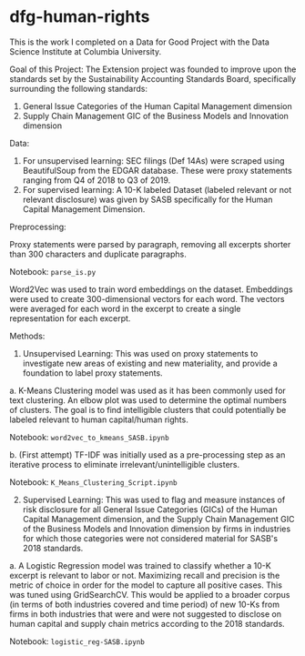 # dfg-human-rights
This is the work I completed on a Data for Good Project with the Data Science Institute at Columbia University.


Goal of this Project:
The Extension project was founded to improve upon the standards set by the Sustainability Accounting Standards Board, specifically surrounding the following standards:
1. General Issue Categories of the Human Capital Management dimension
2. Supply Chain Management GIC of the Business Models and Innovation dimension



Data:
1. For unsupervised learning: SEC filings (Def 14As) were scraped using BeautifulSoup from the EDGAR database. These were proxy statements ranging from Q4 of 2018 to Q3 of 2019.
2. For supervised learning: A 10-K labeled Dataset (labeled relevant or not relevant disclosure) was given by SASB specifically for the Human Capital Management Dimension.

Preprocessing:

Proxy statements were parsed by paragraph, removing all excerpts shorter than 300 characters and duplicate paragraphs.

Notebook: ```parse_is.py```

Word2Vec was used to train word embeddings on the dataset. Embeddings were used to create 300-dimensional vectors for each word. The vectors were averaged for each word in the excerpt to create a single representation for each excerpt.

Methods:
1. Unsupervised Learning: This was used on proxy statements to investigate new areas of existing and new materiality, and provide a foundation to label proxy statements.

a. K-Means Clustering model was used as it has been commonly used for text clustering. An elbow plot was used to determine the optimal numbers of clusters. The goal is to find intelligible clusters that could potentially be labeled relevant to human capital/human rights.

Notebook: ```word2vec_to_kmeans_SASB.ipynb```

b. (First attempt) TF-IDF was initially used as a pre-processing step as an iterative process to eliminate irrelevant/unintelligible clusters.

Notebook: ```K_Means_Clustering_Script.ipynb```

2. Supervised Learning: This was used to flag and measure instances of risk disclosure for all General Issue Categories (GICs) of the Human Capital Management dimension, and the Supply Chain Management GIC of the Business Models and Innovation dimension by firms in industries for which those categories were not considered material for SASB's 2018 standards.

a. A Logistic Regression model was trained to classify whether a 10-K excerpt is relevant to labor or not. Maximizing recall and precision is the metric of choice in order for the model to capture all positive cases. This was tuned using GridSearchCV. This would be applied to a broader corpus (in terms of both industries covered and time period) of new 10-Ks from firms in both industries that were and were not suggested to disclose on human capital and supply chain metrics according to the 2018 standards.

Notebook: ```logistic_reg-SASB.ipynb```


